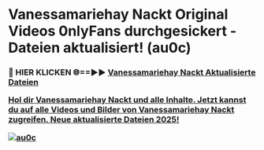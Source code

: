 # Vanessamariehay Nackt Original Videos 0nlyFans durchgesickert - Dateien aktualisiert! (au0c)

<h3>🔴 HIER KLICKEN 🌐==►► <a href="https://tinyurl.com/h6vf6nb8" rel="nofollow">Vanessamariehay Nackt Aktualisierte Dateien

Hol dir Vanessamariehay Nackt und alle Inhalte. Jetzt kannst du auf alle Videos und Bilder von Vanessamariehay Nackt zugreifen. Neue aktualisierte Dateien 2025!

[![au0c](https://i.imgur.com/sD4kR3V.gif)](https://tinyurl.com/h6vf6nb8)
